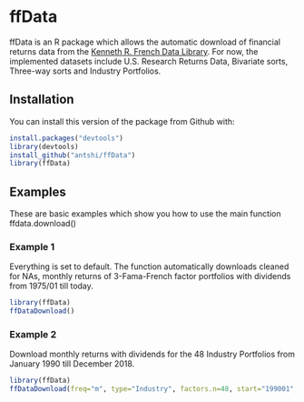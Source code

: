 
# ffData

<!-- badges: start -->
<!-- badges: end -->

ffData is an R package which allows the automatic download of financial returns data from the [Kenneth R. French Data Library](https://mba.tuck.dartmouth.edu/pages/faculty/ken.french/data_library.html). For now, the implemented datasets include U.S. Research Returns Data, Bivariate sorts, Three-way sorts and Industry Portfolios. 

## Installation

You can install this version of the package from Github with:

``` r
install.packages("devtools")
library(devtools)
install_github("antshi/ffData")
library(ffData)
```

## Examples

These are basic examples which show you how to use the main function ffdata.download()

### Example 1 

Everything is set to default. 
The function automatically downloads cleaned for NAs, monthly returns of 3-Fama-French factor portfolios with dividends from 1975/01 till today.

``` r
library(ffData)
ffDataDownload()
```

### Example 2

Download monthly returns with dividends for the 48 Industry Portfolios from January 1990 till December 2018.

```r
library(ffData)
ffDataDownload(freq="m", type="Industry", factors.n=48, start="199001", end="201812")
```

